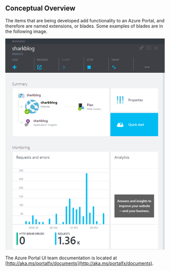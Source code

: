 <a name="conceptual-overview"></a>
## Conceptual Overview

The items that are being developed add functionality to an Azure Portal, and therefore are named extensions, or blades.  Some examples of blades are in the following image.

 ![alt-text](../media/portalfx-ui-concepts/blade.png "Azure Portal Blade")

The Azure Portal UI team documentation is located at [http://aka.ms/portalfx/documents](http://aka.ms/portalfx/documents).
